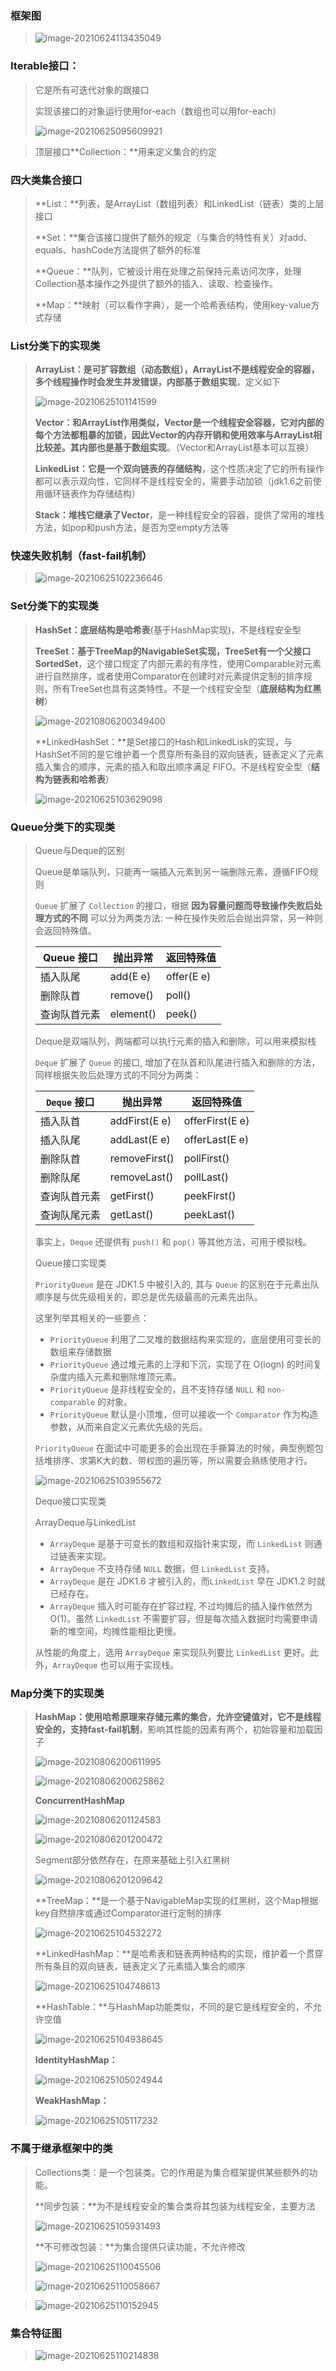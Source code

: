 ### 框架图

> ![image-20210624113435049](image\image-20210624113435049.png)

### Iterable接口：

> 它是所有可迭代对象的跟接口
>
> 实现该接口的对象运行使用for-each（数组也可以用for-each）
>
> ![image-20210625095609921](image\image-20210625095609921.png)

> 顶层接口**Collection：**用来定义集合的约定

### 四大类集合接口

> **List：**列表，是ArrayList（数组列表）和LinkedList（链表）类的上层接口
>
> **Set：**集合该接口提供了额外的规定（与集合的特性有关）对add、equals、hashCode方法提供了额外的标准
>
> **Queue：**队列，它被设计用在处理之前保持元素访问次序，处理Collection基本操作之外提供了额外的插入、读取、检查操作。
>
> **Map：**映射（可以看作字典），是一个哈希表结构，使用key-value方式存储

### List分类下的实现类

> **ArrayList：**是可扩容数组（动态数组），ArrayList不是线程安全的容器，多个线程操作时会发生并发错误，内部**基于数组实现**，定义如下
>
> ![image-20210625101141599](image\image-20210625101141599.png)
>
> **Vector：**和ArrayList作用类似，Vector是一个线程安全容器，它对内部的每个方法都粗暴的加锁，因此Vector的内存开销和使用效率与ArrayList相比较差。其内部也是**基于数组实现**。（Vector和ArrayList基本可以互换）
>
> **LinkedList：**它是一个**双向链表的存储结构**，这个性质决定了它的所有操作都可以表示双向性，它同样不是线程安全的，需要手动加锁（jdk1.6之前使用循环链表作为存储结构）
>
> **Stack：**堆栈它**继承了Vector**，是一种线程安全的容器，提供了常用的堆栈方法，如pop和push方法，是否为空empty方法等

### 快速失败机制（fast-fail机制）

> ![image-20210625102236646](image\image-20210625102236646.png)

### Set分类下的实现类

> **HashSet：**底层结构是**哈希表**(基于HashMap实现)，不是线程安全型
>
> **TreeSet：**基于TreeMap的NavigableSet实现，TreeSet有一个父接口**SortedSet**，这个接口规定了内部元素的有序性，使用Comparable对元素进行自然排序，或者使用Comparator在创建时对元素提供定制的排序规则，所有TreeSet也具有这类特性。不是一个线程安全型（**底层结构为红黑树**）
>
> ![image-20210806200349400](image\image-20210806200349400.png)
>
> **LinkedHashSet：**是Set接口的Hash和LinkedLisk的实现，与HashSet不同的是它维护着一个贯穿所有条目的双向链表，链表定义了元素插入集合的顺序，元素的插入和取出顺序满足 FIFO。不是线程安全型（**结构为链表和哈希表**）
>
> ![image-20210625103629098](image\image-20210625103629098.png)

### Queue分类下的实现类

> Queue与Deque的区别
>
> Queue是单端队列，只能再一端插入元素到另一端删除元素，遵循FIFO规则
>
> `Queue` 扩展了 `Collection` 的接口，根据 **因为容量问题而导致操作失败后处理方式的不同** 可以分为两类方法: 一种在操作失败后会抛出异常，另一种则会返回特殊值。
>
> | Queue 接口   | 抛出异常  | 返回特殊值 |
> | ------------ | --------- | ---------- |
> | 插入队尾     | add(E e)  | offer(E e) |
> | 删除队首     | remove()  | poll()     |
> | 查询队首元素 | element() | peek()     |
>
> 
>
> Deque是双端队列，两端都可以执行元素的插入和删除，可以用来模拟栈
>
> `Deque` 扩展了 `Queue` 的接口, 增加了在队首和队尾进行插入和删除的方法，同样根据失败后处理方式的不同分为两类：
>
> | `Deque` 接口 | 抛出异常      | 返回特殊值      |
> | ------------ | ------------- | --------------- |
> | 插入队首     | addFirst(E e) | offerFirst(E e) |
> | 插入队尾     | addLast(E e)  | offerLast(E e)  |
> | 删除队首     | removeFirst() | pollFirst()     |
> | 删除队尾     | removeLast()  | pollLast()      |
> | 查询队首元素 | getFirst()    | peekFirst()     |
> | 查询队尾元素 | getLast()     | peekLast()      |
>
> 事实上，`Deque` 还提供有 `push()` 和 `pop()` 等其他方法，可用于模拟栈。
>
> Queue接口实现类
>
> `PriorityQueue` 是在 JDK1.5 中被引入的, 其与 `Queue` 的区别在于元素出队顺序是与优先级相关的，即总是优先级最高的元素先出队。
>
> 这里列举其相关的一些要点：
>
> - `PriorityQueue` 利用了二叉堆的数据结构来实现的，底层使用可变长的数组来存储数据
> - `PriorityQueue` 通过堆元素的上浮和下沉，实现了在 O(logn) 的时间复杂度内插入元素和删除堆顶元素。
> - `PriorityQueue` 是非线程安全的，且不支持存储 `NULL` 和 `non-comparable` 的对象。
> - `PriorityQueue` 默认是小顶堆，但可以接收一个 `Comparator` 作为构造参数，从而来自定义元素优先级的先后。
>
> `PriorityQueue` 在面试中可能更多的会出现在手撕算法的时候，典型例题包括堆排序、求第K大的数、带权图的遍历等，所以需要会熟练使用才行。
>
> ![image-20210625103955672](image\image-20210625103955672.png)
>
> Deque接口实现类
>
> ArrayDeque与LinkedList
>
> - `ArrayDeque` 是基于可变长的数组和双指针来实现，而 `LinkedList` 则通过链表来实现。
> - `ArrayDeque` 不支持存储 `NULL` 数据，但 `LinkedList` 支持。
> - `ArrayDeque` 是在 JDK1.6 才被引入的，而`LinkedList` 早在 JDK1.2 时就已经存在。
> - `ArrayDeque` 插入时可能存在扩容过程, 不过均摊后的插入操作依然为 O(1)。虽然 `LinkedList` 不需要扩容，但是每次插入数据时均需要申请新的堆空间，均摊性能相比更慢。
>
> 从性能的角度上，选用 `ArrayDeque` 来实现队列要比 `LinkedList` 更好。此外，`ArrayDeque` 也可以用于实现栈。

### Map分类下的实现类

> **HashMap：**使用哈希原理来存储元素的集合，**允许空键值对**，它不是线程安全的，支持**fast-fail机制**，影响其性能的因素有两个，初始容量和加载因子
>
> ![image-20210806200611995](image\image-20210806200611995.png)
>
> ![image-20210806200625862](image\image-20210806200625862.png)
>
> **ConcurrentHashMap**
>
> ![image-20210806201124583](image\image-20210806201124583.png)
>
> ![image-20210806201200472](image\image-20210806201200472.png)
>
> Segment部分依然存在，在原来基础上引入红黑树
>
> ![image-20210806201209642](image\image-20210806201209642.png)
>
> **TreeMap：**是一个基于NavigableMap实现的红黑树，这个Map根据key自然排序或通过Comparator进行定制的排序
>
> ![image-20210625104532272](image\image-20210625104532272.png)
>
> **LinkedHashMap：**是哈希表和链表两种结构的实现，维护着一个贯穿所有条目的双向链表，链表定义了元素插入集合的顺序
>
> ![image-20210625104748613](image\image-20210625104748613.png)
>
> **HashTable：**与HashMap功能类似，不同的是它是线程安全的，不允许空值
>
> ![image-20210625104938645](image\image-20210625104938645.png)
>
> **IdentityHashMap：**
>
> ![image-20210625105024944](image\image-20210625105024944.png)
>
> **WeakHashMap：**
>
> ![image-20210625105117232](image\image-20210625105117232.png)

### 不属于继承框架中的类

> Collections类：是一个包装类。它的作用是为集合框架提供某些额外的功能。
>
> **同步包装：**为不是线程安全的集合类将其包装为线程安全，主要方法
>
> ![image-20210625105931493](image\image-20210625105931493.png)
>
> **不可修改包装：**为集合提供只读功能，不允许修改
>
> ![image-20210625110045506](image\image-20210625110045506.png)
>
> ![image-20210625110058667](image\image-20210625110058667.png)

> ![image-20210625110152945](image\image-20210625110152945.png)

### 集合特征图

> ![image-20210625110214838](image\image-20210625110214838.png)
